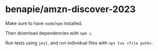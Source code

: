 # benapie/amzn-discover-2023

Make sure to have `node`/`npm` installed.

Then download dependencies with `npm i`.

Run tests using `jest`, and run individual files with `npx tsx <file path>`.
